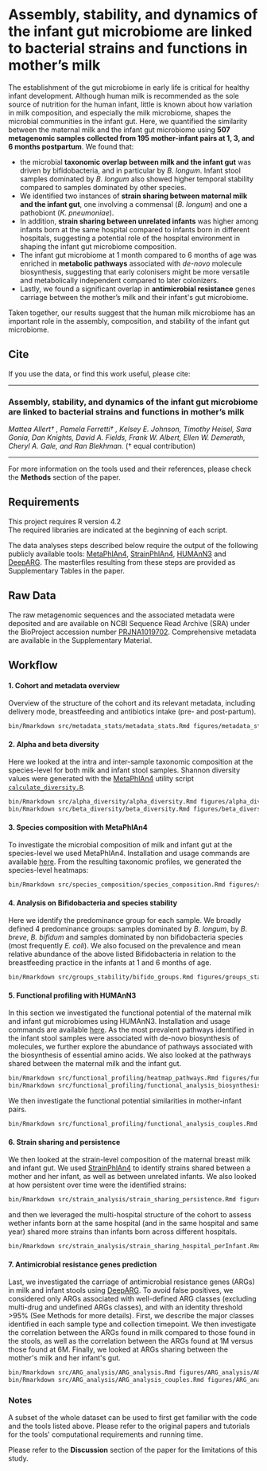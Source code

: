 # Assembly, stability, and dynamics of the infant gut microbiome are linked to bacterial strains and functions in mother’s milk

The establishment of the gut microbiome in early life is critical for healthy infant development. Although human milk is recommended as the sole source of nutrition for the human infant, little is known about how variation in milk composition, and especially the milk microbiome, shapes the microbial communities in the infant gut. Here, we quantified the similarity between the maternal milk and the infant gut microbiome using **507 metagenomic samples collected from 195 mother-infant pairs at 1, 3, and 6 months postpartum**. We found that:
- the microbial **taxonomic overlap between milk and the infant gut** was driven by bifidobacteria, and in particular by *B. longum*. Infant stool samples dominated by *B. longum* also showed higher temporal stability compared to samples dominated by other species.
- We identified two instances of **strain sharing between maternal milk and the infant gut**, one involving a commensal (*B. longum*) and one a pathobiont (*K. pneumoniae*).
- In addition, **strain sharing between unrelated infants** was higher among infants born at the same hospital compared to infants born in different hospitals, suggesting a potential role of the hospital environment in shaping the infant gut microbiome composition.
- The infant gut microbiome at 1 month compared to 6 months of age was enriched in **metabolic pathways** associated with *de-novo* molecule biosynthesis, suggesting that early colonisers might be more versatile and metabolically independent compared to later colonizers.
- Lastly, we found a significant overlap in **antimicrobial resistance** genes carriage between the mother’s milk and their infant's gut microbiome.

Taken together, our results suggest that the human milk microbiome has an important role in the assembly, composition, and stability of the infant gut microbiome. 

## Cite

If you use the data, or find this work useful, please cite:
_______
### Assembly, stability, and dynamics of the infant gut microbiome are linked to bacterial strains and functions in mother’s milk
*Mattea Allert† , Pamela Ferretti† , Kelsey E. Johnson, Timothy Heisel, Sara Gonia, Dan Knights, David A. Fields, Frank W. Albert, Ellen W. Demerath, Cheryl A. Gale, and Ran Blekhman.*
(† equal contribution)
________
For more information on the tools used and their references, please check the **Methods** section of the paper.

## Requirements

This project requires R version 4.2    
The required libraries are indicated at the beginning of each script. 

The data analyses steps described below require the output of the following publicly available tools: [MetaPhlAn4](https://huttenhower.sph.harvard.edu/metaphlan/), [StrainPhlAn4](https://github.com/biobakery/MetaPhlAn/wiki/StrainPhlAn-4), [HUMAnN3](https://github.com/biobakery/humann) and [DeepARG](https://github.com/gaarangoa/deeparg). The masterfiles resulting from these steps are provided as Supplementary Tables in the paper. 

## Raw Data

The raw metagenomic sequences and the associated metadata were deposited and are available on NCBI Sequence Read Archive (SRA) under the BioProject accession number [PRJNA1019702](https://www.ebi.ac.uk/ena/browser/view/PRJNA1019702). Comprehensive metadata are available in the Supplementary Material. 

## Workflow

#### 1. Cohort and metadata overview

Overview of the structure of the cohort and its relevant metadata, including delivery mode, breastfeeding and antibiotics intake (pre- and post-partum). 

```bash
bin/Rmarkdown src/metadata_stats/metadata_stats.Rmd figures/metadata_stats/metadata_stats.html
```

#### 2. Alpha and beta diversity

Here we looked at the intra and inter-sample taxonomic composition at the species-level for both milk and infant stool samples. Shannon diversity values were generated with the [MetaPhlAn4](https://huttenhower.sph.harvard.edu/metaphlan/) utility script [`calculate_diversity.R`](https://github.com/biobakery/MetaPhlAn/blob/master/metaphlan/utils/calculate_diversity.R). 

```bash
bin/Rmarkdown src/alpha_diversity/alpha_diversity.Rmd figures/alpha_diversity/alpha_diversity.html
bin/Rmarkdown src/beta_diversity/beta_diversity.Rmd figures/beta_diversity/beta_diversity.html
```

#### 3. Species composition with MetaPhlAn4

To investigate the microbial composition of milk and infant gut at the species-level we used MetaPhlAn4. Installation and usage commands are available [here](https://github.com/biobakery/MetaPhlAn/wiki/MetaPhlAn-4). From the resulting taxonomic profiles, we generated the species-level heatmaps:

```bash
bin/Rmarkdown src/species_composition/species_composition.Rmd figures/species_composition/species_composition.html
```

#### 4. Analysis on Bifidobacteria and species stability

Here we identify the predominance group for each sample. We broadly defined 4 predominance groups: samples dominated by *B. longum*, by *B. breve*, *B. bifidum* and samples dominated by non bifidobacteria species (most frequently *E. coli*). We also focused on the prevalence and mean relative abundance of the above listed Bifidobacteria in relation to the breastfeeding practice in the infants at 1 and 6 months of age. 

```bash
bin/Rmarkdown src/groups_stability/bifido_groups.Rmd figures/groups_stability/bifido_groups.html
```

#### 5. Functional profiling with HUMAnN3

In this section we investigated the functional potential of the maternal milk and infant gut microbiomes using HUMAnN3. Installation and usage commands are available [here](https://github.com/biobakery/humann). As the most prevalent pathways identified in the infant stool samples were associated with de-novo biosynthesis of molecules, we further explore the abundance of pathways associated with the biosynthesis of essential amino acids. We also looked at the pathways shared between the maternal milk and the infant gut.

```bash
bin/Rmarkdown src/functional_profiling/heatmap_pathways.Rmd figures/functional_profiling/heatmap_pathways.html
bin/Rmarkdown src/functional_profiling/functional_analysis_biosynthesis_essentialAA.Rmd figures/functional_profiling/functional_analysis_biosynthesis_essentialAA.html
```

We then investigate the functional potential similarities in mother-infant pairs.

```bash
bin/Rmarkdown src/functional_profiling/functional_analysis_couples.Rmd figures/functional_profiling/functional_analysis_couples.html
```

#### 6. Strain sharing and persistence

We then looked at the strain-level composition of the maternal breast milk and infant gut. We used [StrainPhlAn4](https://github.com/biobakery/MetaPhlAn/wiki/StrainPhlAn-4) to identify strains shared between a mother and her infant, as well as between unrelated infants. We also looked at how persistent over time were the identified strains:

```bash
bin/Rmarkdown src/strain_analysis/strain_sharing_persistence.Rmd figures/strains/strain_sharing_persistence.html
```

and then we leveraged the multi-hospital structure of the cohort to assess wether infants born at the same hospital (and in the same hospital and same year) shared more strains than infants born across different hospitals. 

```bash
bin/Rmarkdown src/strain_analysis/strain_sharing_hospital_perInfant.Rmd figures/strains/strain_sharing_hospital_perInfant.html
```

#### 7. Antimicrobial resistance genes prediction

Last, we investigated the carriage of antimicrobial resistance genes (ARGs) in milk and infant stools using [DeepARG](https://github.com/gaarangoa/deeparg). To avoid false positives, we considered only ARGs associated with well-defined ARG classes (excluding multi-drug and undefined ARGs classes), and with an identity threshold >95% (See Methods for more details). First, we describe the major classes identified in each sample type and collection timepoint. We then investigate the correlation between the ARGs found in milk compared to those found in the stools, as well as the correlation between the ARGs found at 1M versus those found at 6M. Finally, we looked at ARGs sharing between the mother's milk and her infant's gut.

```bash
bin/Rmarkdown src/ARG_analysis/ARG_analysis.Rmd figures/ARG_analysis/ARG_analysis.html
bin/Rmarkdown src/ARG_analysis/ARG_analysis_couples.Rmd figures/ARG_analysis/ARG_analysis_couples.html
```

### Notes

A subset of the whole dataset can be used to first get familiar with the code and the tools listed above. Please refer to the original papers and tutorials for the tools' computational requirements and running time. 

Please refer to the **Discussion** section of the paper for the limitations of this study.
